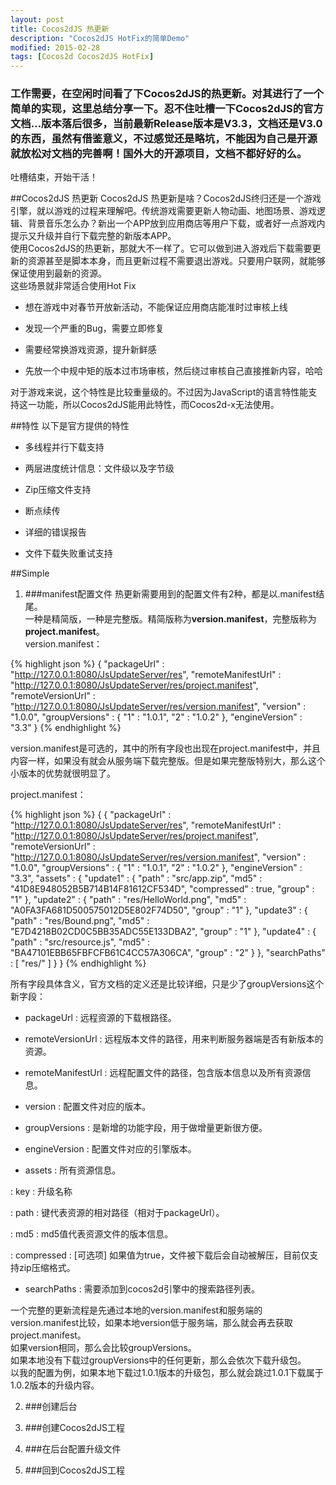 ```yaml
---
layout: post
title: Cocos2dJS 热更新
description: "Cocos2dJS HotFix的简单Demo"
modified: 2015-02-28
tags: [Cocos2d Cocos2dJS HotFix]
---
```


### 工作需要，在空闲时间看了下Cocos2dJS的热更新。对其进行了一个简单的实现，这里总结分享一下。忍不住吐槽一下Cocos2dJS的官方文档…版本落后很多，当前最新Release版本是V3.3，文档还是V3.0的东西，虽然有借鉴意义，不过感觉还是略坑，不能因为自己是开源就放松对文档的完善啊！国外大的开源项目，文档不都好好的么。

吐槽结束，开始干活！

##Cocos2dJS 热更新
Cocos2dJS 热更新是啥？Cocos2dJS终归还是一个游戏引擎，就以游戏的过程来理解吧。传统游戏需要更新人物动画、地图场景、游戏逻辑、背景音乐怎么办？新出一个APP放到应用商店等用户下载，或者好一点游戏内提示又升级并自行下载完整的新版本APP。<br/>
使用Cocos2dJS的热更新，那就大不一样了。它可以做到进入游戏后下载需要更新的资源甚至是脚本本身，而且更新过程不需要退出游戏。只要用户联网，就能够保证使用到最新的资源。<br/>
这些场景就非常适合使用Hot Fix

 * 想在游戏中对春节开放新活动，不能保证应用商店能准时过审核上线
 
 * 发现一个严重的Bug，需要立即修复
 
 * 需要经常换游戏资源，提升新鲜感
 
 * 先放一个中规中矩的版本过市场审核，然后绕过审核自己直接推新内容，哈哈
 
对于游戏来说，这个特性是比较重量级的。不过因为JavaScript的语言特性能支持这一功能，所以Cocos2dJS能用此特性，而Cocos2d-x无法使用。

##特性
以下是官方提供的特性

 * 多线程并行下载支持
 
 * 两层进度统计信息：文件级以及字节级
 
 * Zip压缩文件支持
 
 * 断点续传
 
 * 详细的错误报告
 
 * 文件下载失败重试支持
 
##Simple
 
 1.  ###manifest配置文件
热更新需要用到的配置文件有2种，都是以.manifest结尾。<br/>
一种是精简版，一种是完整版。精简版称为**version.manifest**，完整版称为**project.manifest**。<br/>
version.manifest：
 
{% highlight json %}
{
    "packageUrl" : "http://127.0.0.1:8080/JsUpdateServer/res", 
    "remoteManifestUrl" : "http://127.0.0.1:8080/JsUpdateServer/res/project.manifest", 
    "remoteVersionUrl" : "http://127.0.0.1:8080/JsUpdateServer/res/version.manifest", 
    "version" : "1.0.0",
    "groupVersions" : {
        "1" : "1.0.1",
        "2" : "1.0.2"
    },
    "engineVersion" : "3.3"
}
{% endhighlight %}

version.manifest是可选的，其中的所有字段也出现在project.manifest中，并且内容一样，如果没有就会从服务端下载完整版。但是如果完整版特别大，那么这个小版本的优势就很明显了。

project.manifest：

{% highlight json %}
{
    {
    "packageUrl" : "http://127.0.0.1:8080/JsUpdateServer/res", 
    "remoteManifestUrl" : "http://127.0.0.1:8080/JsUpdateServer/res/project.manifest", 
    "remoteVersionUrl" : "http://127.0.0.1:8080/JsUpdateServer/res/version.manifest", 
    "version" : "1.0.0",
    "groupVersions" : {
        "1" : "1.0.1",
        "2" : "1.0.2"
    },
    "engineVersion" : "3.3",
    "assets" : {
        "update1" : {
            "path" : "src/app.zip",
            "md5" : "41D8E948052B5B714B14F81612CF534D",
            "compressed" : true,
            "group" : "1"
        }, 
        "update2" : {
            "path" : "res/HelloWorld.png",
            "md5" : "A0FA3FA681D500575012D5E802F74D50",
            "group" : "1"
        },
        "update3" : {
            "path" : "res/Bound.png",
            "md5" : "E7D4218B02CD0C5BB35ADC55E133DBA2",
            "group" : "1"
        },
        "update4" : {
            "path" : "src/resource.js",
            "md5" : "BA47101EBB65FBFCFB61C4CC57A306CA",
            "group" : "2"
        }
    },
    "searchPaths" : [
    	"res/"
    ]
		}
}
{% endhighlight %}

所有字段具体含义，官方文档的定义还是比较详细，只是少了groupVersions这个新字段：

 * packageUrl : 远程资源的下载根路径。
 
 * remoteVersionUrl : 远程版本文件的路径，用来判断服务器端是否有新版本的资源。
 
 * remoteManifestUrl : 远程配置文件的路径，包含版本信息以及所有资源信息。
 
 * version : 配置文件对应的版本。
 
 * groupVersions : 是新增的功能字段，用于做增量更新很方便。
 
 * engineVersion : 配置文件对应的引擎版本。
 
 * assets : 所有资源信息。

:    key : 升级名称

:    path : 键代表资源的相对路径（相对于packageUrl）。

:    md5 : md5值代表资源文件的版本信息。

:    compressed : [可选项] 如果值为true，文件被下载后会自动被解压，目前仅支持zip压缩格式。

 * searchPaths : 需要添加到cocos2d引擎中的搜索路径列表。
 
 一个完整的更新流程是先通过本地的version.manifest和服务端的version.manifest比较，如果本地version低于服务端，那么就会再去获取project.manifest。<br/>
 如果version相同，那么会比较groupVersions。<br/>
 如果本地没有下载过groupVersions中的任何更新，那么会依次下载升级包。<br/>
 以我的配置为例，如果本地下载过1.0.1版本的升级包，那么就会跳过1.0.1下载属于1.0.2版本的升级内容。

 2.  ###创建后台
 
 3.  ###创建Cocos2dJS工程
 
 4.  ###在后台配置升级文件
 
 5.  ###回到Cocos2dJS工程